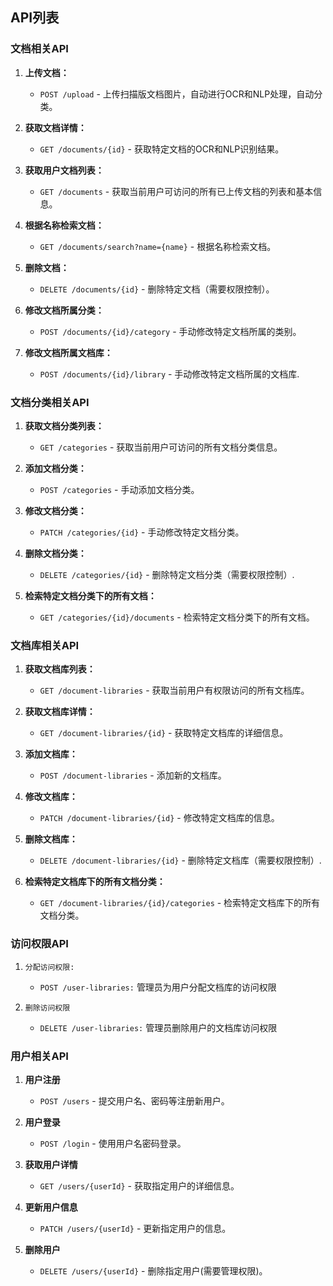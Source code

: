 ## API列表

### 文档相关API

1. **上传文档：**
   
   - `POST /upload` - 上传扫描版文档图片，自动进行OCR和NLP处理，自动分类。

2. **获取文档详情：**
   
   - `GET /documents/{id}` - 获取特定文档的OCR和NLP识别结果。

3. **获取用户文档列表：**
   
   - `GET /documents` - 获取当前用户可访问的所有已上传文档的列表和基本信息。

4. **根据名称检索文档：**
   
   - `GET /documents/search?name={name}` - 根据名称检索文档。

5. **删除文档：**
   
   - `DELETE /documents/{id}` - 删除特定文档（需要权限控制）。

6. **修改文档所属分类：**
   
   - `POST /documents/{id}/category` - 手动修改特定文档所属的类别。

7. **修改文档所属文档库：**
   
   - `POST /documents/{id}/library` - 手动修改特定文档所属的文档库.

### 文档分类相关API

1. **获取文档分类列表：**
   
   - `GET /categories` - 获取当前用户可访问的所有文档分类信息。

2. **添加文档分类：**
   
   - `POST /categories` - 手动添加文档分类。

3. **修改文档分类：**
   
   - `PATCH /categories/{id}` - 手动修改特定文档分类。

4. **删除文档分类：**
   
   - `DELETE /categories/{id}` - 删除特定文档分类（需要权限控制）.

5. **检索特定文档分类下的所有文档：**
   
   - `GET /categories/{id}/documents` - 检索特定文档分类下的所有文档。

### 文档库相关API

1. **获取文档库列表：**
   
   - `GET /document-libraries` - 获取当前用户有权限访问的所有文档库。

2. **获取文档库详情：**
   
   - `GET /document-libraries/{id}` - 获取特定文档库的详细信息。

3. **添加文档库：**
   
   - `POST /document-libraries` - 添加新的文档库。

4. **修改文档库：**
   
   - `PATCH /document-libraries/{id}` - 修改特定文档库的信息。

5. **删除文档库：**
   
   - `DELETE /document-libraries/{id}` - 删除特定文档库（需要权限控制）.

6. **检索特定文档库下的所有文档分类：**
   
   - `GET /document-libraries/{id}/categories` - 检索特定文档库下的所有文档分类。
   

### 访问权限API

1. `分配访问权限:`
   - `POST /user-libraries:` 管理员为用户分配文档库的访问权限
   

2. `删除访问权限`
   - `DELETE /user-libraries:` 管理员删除用户的文档库访问权限

### 用户相关API

1. **用户注册**

   - `POST /users` - 提交用户名、密码等注册新用户。

2. **用户登录**

   - `POST /login` - 使用用户名密码登录。

3. **获取用户详情**

   - `GET /users/{userId}` - 获取指定用户的详细信息。

4. **更新用户信息**

   - `PATCH /users/{userId}` - 更新指定用户的信息。

5. **删除用户**

   - `DELETE /users/{userId}` - 删除指定用户(需要管理权限)。
